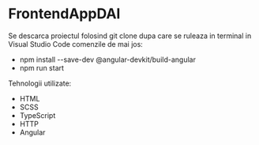 # FrontendAppDAI
Se descarca proiectul folosind git clone dupa care se ruleaza in terminal in Visual Studio Code comenzile de mai jos:
-  npm install --save-dev @angular-devkit/build-angular
-  npm run start

Tehnologii utilizate:
-  HTML
-  SCSS
-  TypeScript
-  HTTP
-  Angular
